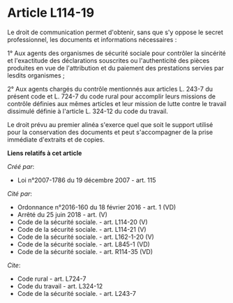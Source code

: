 # Article L114-19

Le droit de communication permet d'obtenir, sans que s'y oppose le secret professionnel, les documents et informations
nécessaires : 

1° Aux agents des organismes de sécurité sociale pour contrôler la sincérité et l'exactitude des déclarations souscrites ou
l'authenticité des pièces produites en vue de l'attribution et du paiement des prestations servies par lesdits organismes ; 

2° Aux agents chargés du contrôle mentionnés aux articles L. 243-7 du présent code et L. 724-7 du code rural pour accomplir
leurs missions de contrôle définies aux mêmes articles et leur mission de lutte contre le travail dissimulé définie à
l'article L. 324-12 du code du travail. 

Le droit prévu au premier alinéa s'exerce quel que soit le support utilisé pour la conservation des documents et peut
s'accompagner de la prise immédiate d'extraits et de copies.

**Liens relatifs à cet article**

_Créé par_:

  - Loi n°2007-1786 du 19 décembre 2007 - art. 115

_Cité par_:

  - Ordonnance n°2016-160 du 18 février 2016 - art. 1 (VD)
  - Arrêté du 25 juin 2018 - art. (V)
  - Code de la sécurité sociale. - art. L114-20 (V)
  - Code de la sécurité sociale. - art. L114-21 (V)
  - Code de la sécurité sociale. - art. L162-1-20 (V)
  - Code de la sécurité sociale. - art. L845-1 (VD)
  - Code de la sécurité sociale. - art. R114-35 (VD)

_Cite_:

  - Code rural - art. L724-7
  - Code du travail - art. L324-12
  - Code de la sécurité sociale. - art. L243-7
